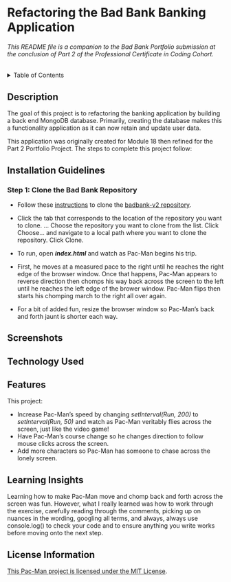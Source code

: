 # Refactoring the Bad Bank Banking Application

###### This README file is a companion to the Bad Bank Portfolio submission at the conclusion of Part 2 of the Professional Certificate in Coding Cohort. 

<!-- TABLE OF CONTENTS -->
<details>
  <summary>Table of Contents</summary>
  <ul>
    <li><a href="#description">Description</a></li>
    <li><a href="#installation">Installation Guidelines</a></li>
    <li><a href="#screenshots">Screenshots</a></li>
    <li><a href="#technology-used">Technology Used</a></li>
     <li><a href="#features">Features</a></li>
    <li><a href="#license-information">License Information</a></li>
  </ul>
</details>

## Description
The goal of this project is to refactoring the banking application by building a back end MongoDB database. Primarily, creating the database makes this a functionality application as it can now retain and update user data.

This application was originally created for Module 18 then refined for the Part 2 Portfolio Project. The steps to complete this project follow:

## Installation Guidelines
### Step 1: Clone the Bad Bank Repository
* Follow these [instructions](https://docs.github.com/en/repositories/creating-and-managing-repositories/cloning-a-repository#:~:text=Cloning%20a-,repository,-On%20GitHub.com) to clone the [badbank-v2 repository](https://github.com/wkbw/badbank-v2).


* Click the tab that corresponds to the location of the repository you want to clone. ...
Choose the repository you want to clone from the list.
Click Choose... and navigate to a local path where you want to clone the repository.
Click Clone.
* To run, open ___index.html___ and watch as Pac-Man begins his trip.
* First, he moves at a measured pace to the right until he reaches the right edge of the browser window. Once that happens, Pac-Man appears to reverse direction then chomps his way back across the screen to the left until he reaches the left edge of the brower window. Pac-Man flips then starts his chomping march to the right all over again.
* For a bit of added fun, resize the browser window so Pac-Man’s back and forth jaunt is shorter each way.

## Screenshots

## Technology Used


## Features
This project:

* Increase Pac-Man’s speed by changing *setInterval(Run, 200)* to *setInterval(Run, 50)* and watch as Pac-Man veritably flies across the screen, just like the video game!
* Have Pac-Man’s course change so he changes direction to follow mouse clicks across the screen.
* Add more characters so Pac-Man has someone to chase across the lonely screen.

## Learning Insights

Learning how to make Pac-Man move and chomp back and forth across the screen was fun. However, what I really learned was how to work through the exercise, carefully reading through the comments, picking up on nuances in the wording, googling all terms, and always, always use console.log() to check your code and to ensure anything you write works before moving onto the next step.


## License Information
[This Pac-Man project is licensed under the MIT License](https://github.com/wkbw/Pac-Man/blob/main/LICENSE).


